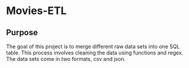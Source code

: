 # Movies-ETL

## Purpose
The goal of this project is to merge different raw data sets into one SQL table. This process involves  cleaning the data using functions and regex. The data sets come in two formats, csv and json.
